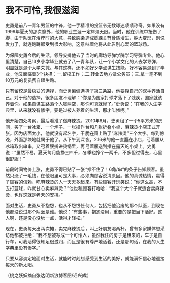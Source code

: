 # 我不可怜,我很滋润

史勇是前八一青年男篮的中锋，他一手精准的投篮令无数球迷啧啧称奇。如果没有1999年夏天的那次意外，他的职业生涯一定辉煌无限。当时，他在训练中扭伤了脚，由于队医在治疗时的大意，导致感染造成脚踝关节骨质增生，肿大变形，别说发力了，就连跑跳都受到很大影响，这意味着他将从此告别心爱的篮球场。 

为保障史勇今后的生活，领导安排他去了当时的廊坊导弹学院学习导弹专业。他心里清楚，自己13岁小学毕业就去了八一青年队，让一个小学文化的人去学导弹，明显就是混个大学文凭。与其这样，还不如好歹学点谋生技能。好不容易混到了毕业，他又面临着3个抉择：一.留校工作；二.转业去地方做公务员；三.拿一笔不到10万元的复员费自谋生路。 

只有留校是最稳妥的选择，而史勇偏偏选择了第三条路，他要靠自己的双手养活自己。对于他的选择，很多朋友不理解：“你是为国家打球才落下了残疾，国家就该养着你。如果自谋生路落个人钱两空，那你可真就惨了。”史勇说：“在我的人生字典里，从来就没有惨字，要是过被人养着的生活，那才叫惨呢。” 

他开始四处考察，最后看准了做麻辣烫。2010年6月，史勇租了一个5平方米的房间，买了一台冰箱、一个炉子、一张操作台和几张折叠小桌，麻辣烫小店正式开张。因为店面太小，他就没有起名字，干脆在窗上贴了“麻辣烫”三个大字。每到傍晚，外面那块地就属于他了。从下午到深夜，2.16米的他一直矗在小店，弓着腰从冰箱取出串串，又弓着腰搁进烫锅里，再弓着腰送到摆在露天的小桌上。史勇说：“虽然不易，夏天每月能挣三四千，冬季也挣个一两千，不多但过得去，心里很舒服！” 

前段时间物价上涨，史勇不得已贴了一张“撑不住了！6角/串”的条子告知顾客。虽然只涨了一毛钱，在他眼里可是大事，必须向顾客说清原因。他的真诚热情，赢得了顾客的信赖，吃麻辣烫的人一天天多起来。有些顾客开玩笑说：“你这么高，不去打篮球，咋就甘心卖麻辣烫？”他也和顾客打哈哈：“我这个大个子就适合卖麻辣烫，也许这就是老天的安排。” 

面对生活，史勇从不抱怨，也从不怨恨任何人，包括把他治废的那个队医，到现在他都没说过那个队医是谁。他说：“有些事，抱怨没用，重要的是把当下活好。这人啊，还是没心没肺一点，活得才轻松。” 

现在，史勇每天出两次摊，卖完麻辣烫后，叫上好朋友喝两杯。曾有多家媒体想采访他都被拒绝：“我不想被写成一个可怜人，虽然我住的房子是租来的，车子是自行车，可我活得很知足很滋润，而且是很有尊严地活着。还是那句话，在我的人生字典里没有惨字。” 

只要从容淡定地面对生活，就能时时刻刻感受到生活的美好，就能满怀信心地迎接每天的新太阳。 

（桃之妖妖摘自张达明新浪博客图/迟兴成）